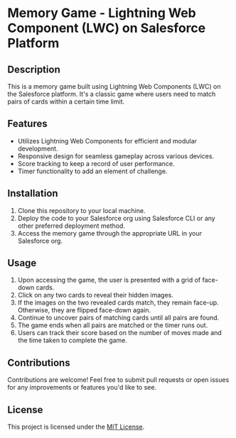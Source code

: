 # Memory Game - Lightning Web Component (LWC) on Salesforce Platform

## Description
This is a memory game built using Lightning Web Components (LWC) on the Salesforce platform. It's a classic game where users need to match pairs of cards within a certain time limit.

## Features
- Utilizes Lightning Web Components for efficient and modular development.
- Responsive design for seamless gameplay across various devices.
- Score tracking to keep a record of user performance.
- Timer functionality to add an element of challenge.

## Installation
1. Clone this repository to your local machine.
2. Deploy the code to your Salesforce org using Salesforce CLI or any other preferred deployment method.
3. Access the memory game through the appropriate URL in your Salesforce org.

## Usage
1. Upon accessing the game, the user is presented with a grid of face-down cards.
2. Click on any two cards to reveal their hidden images.
3. If the images on the two revealed cards match, they remain face-up. Otherwise, they are flipped face-down again.
4. Continue to uncover pairs of matching cards until all pairs are found.
5. The game ends when all pairs are matched or the timer runs out.
6. Users can track their score based on the number of moves made and the time taken to complete the game.

## Contributions
Contributions are welcome! Feel free to submit pull requests or open issues for any improvements or features you'd like to see.

## License
This project is licensed under the [MIT License](https://opensource.org/licenses/MIT).

